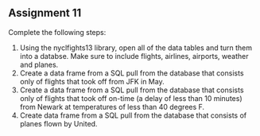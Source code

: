 Assignment 11
---

Complete the following steps:

1. Using the nyclfights13 library, open all of the data tables and turn them into a databse. Make sure to include flights, airlines, airports, weather and planes.
2. Create a data frame from a SQL pull from the database that consists only of flights that took off from JFK in May.
3. Create a data frame from a SQL pull from the database that consists only of flights that took off on-time (a delay of less than 10 minutes) from Newark at temperatures of less than 40 degrees F.
4. Create data frame from a SQL pull from the database that consists of planes flown by United.

